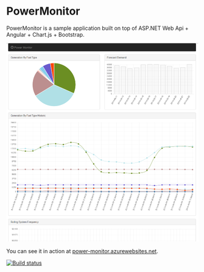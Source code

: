 PowerMonitor
============

PowerMonitor is a sample application built on top of ASP.NET Web Api + Angular + Chart.js + Bootstrap.

![Screenshot](https://raw.githubusercontent.com/adam7/PowerMonitor/master/Screenshot.png)

You can see it in action at [power-monitor.azurewebsites.net](http://power-monitor.azurewebsites.net).

[![Build status](https://ci.appveyor.com/api/projects/status/j4wpiw02ouvj9pp4)](https://ci.appveyor.com/project/adam7/powermonitor)
